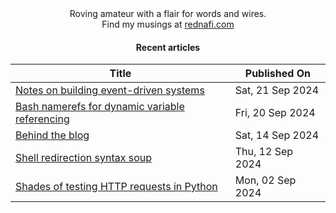 <div align="center">
Roving amateur with a flair for words and wires. <br>
Find my musings at <a href="https://rednafi.com/" rel="me">rednafi.com</a>
</div><div align="center">

#### Recent articles

| Title | Published On |
| ----- | ------------ |
| [Notes on building event-driven systems](https://rednafi.com/misc/notes_on_event_driven_systems/) | Sat, 21 Sep 2024 |
| [Bash namerefs for dynamic variable referencing](https://rednafi.com/misc/bash_namerefs/) | Fri, 20 Sep 2024 |
| [Behind the blog](https://rednafi.com/misc/behind_the_blog/) | Sat, 14 Sep 2024 |
| [Shell redirection syntax soup](https://rednafi.com/misc/shell_redirection/) | Thu, 12 Sep 2024 |
| [Shades of testing HTTP requests in Python](https://rednafi.com/python/testing_http_requests/) | Mon, 02 Sep 2024 |
</div>